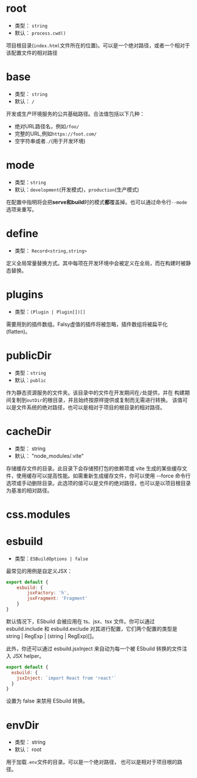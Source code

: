 # 

# root

- 类型： `string`
- 默认： `process.cwd()`

项目根目录(`index.html`文件所在的位置)。可以是一个绝对路径，或者一个相对于该配置文件的相对路径

# base

- 类型： `string`
- 默认： `/`

开发或生产环境服务的公共基础路径。合法值包括以下几种：

- 绝对URL路径名，例如`/foo/`
- 完整的URL,例如`https://foot.com/`
- 空字符串或者`./`(用于开发环境)

# mode

- 类型：`string`
- 默认：`development`(开发模式)，`production`(生产模式)

在配置中指明将会把**serve和build**时的模式**都**覆盖掉。也可以通过命令行`--mode`选项来重写。

# define

- 类型： `Record<string,string>`

定义全局常量替换方式。其中每项在开发环境中会被定义在全局，而在构建时被静态替换。

# plugins

- 类型：`(Plugin | Plugin[])[]`

需要用到的插件数组。Falsy虚值的插件将被忽略，插件数组将被扁平化(flatten)。

# publicDir

- 类型：`string`
- 默认：`public`

作为静态资源服务的文件夹。该目录中的文件在开发期间在`/`处提供，并在
构建期间复制到`outDir`的根目录，并且始终按原样提供或复制而无需进行转换。
该值可以是文件系统的绝对路径，也可以是相对于项目的根目录的相对路径。

# cacheDir

- 类型： string
- 默认： "node_modules/.vite"

存储缓存文件的目录。此目录下会存储预打包的依赖项或 vite 生成的某些缓存文件，使用缓存可以提高性能。如需重新生成缓存文件，你可以使用 --force 命令行选项或手动删除目录。此选项的值可以是文件的绝对路径，也可以是以项目根目录为基准的相对路径。

# css.modules

# esbuild

- 类型：`ESBuildOptions | false`

最常见的用例是自定义JSX：

```js
export default {
	esbuild: {
		jsxFactory: 'h',
		jsxFragment: 'Fragment'
	}
}
```
默认情况下，ESbuild 会被应用在 ts、jsx、tsx 文件。你可以通过 esbuild.include 和 esbuild.exclude 对其进行配置，它们两个配置的类型是string | RegExp | (string | RegExp)[]。

此外，你还可以通过 esbuild.jsxInject 来自动为每一个被 ESbuild 转换的文件注入 JSX helper。

```js
export default {
  esbuild: {
    jsxInject: `import React from 'react'`
  }
}
```
设置为 false 来禁用 ESbuild 转换。

# envDir

- 类型： string
- 默认： root

用于加载`.env`文件的目录。可以是一个绝对路径，
也可以是相对于项目根的路径。


